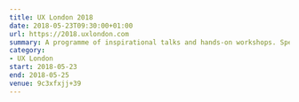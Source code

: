 ```yaml
---
title: UX London 2018
date: 2018-05-23T09:30:00+01:00
url: https://2018.uxlondon.com
summary: A programme of inspirational talks and hands-on workshops. Spend the mornings gaining unique insights from influential speakers and in the afternoon, roll up your sleeves and participate in the workshop of your choice.
category:
- UX London
start: 2018-05-23
end: 2018-05-25
venue: 9c3xfxjj+39
---
```

